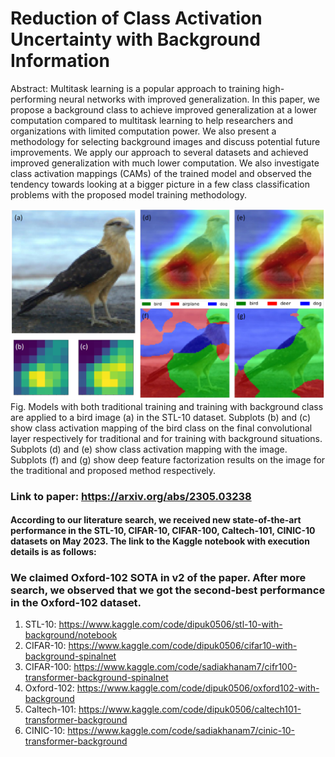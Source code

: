 # Reduction of Class Activation Uncertainty with Background Information

Abstract: Multitask learning is a popular approach to training high-performing neural networks with improved generalization. In this paper, we propose a background class to achieve improved generalization at a lower computation compared to multitask learning to help researchers and organizations with limited computation power. We also present a methodology for selecting background images and discuss potential future improvements. We apply our approach to several datasets and achieved improved generalization with much lower computation. We also investigate class activation mappings (CAMs) of the trained model and observed the tendency towards looking at a bigger picture in a few class classification problems with the proposed model training methodology.

<img src="https://github.com/dipuk0506/UQ/blob/main/CAM/CAM_bird_.png" width="700">
Fig. Models with both traditional training and training with background class are applied to a bird image (a) in the STL-10 dataset. Subplots (b) and (c) show class activation mapping of the bird class on the final convolutional layer respectively for traditional and for training with background situations. Subplots (d) and (e) show class activation mapping with the image. Subplots (f) and (g) show deep feature factorization results on the image for the traditional and proposed method respectively.

### Link to paper: https://arxiv.org/abs/2305.03238


#### According to our literature search, we received new state-of-the-art performance in the STL-10, CIFAR-10, CIFAR-100, Caltech-101, CINIC-10 datasets on May 2023. The link to the Kaggle notebook with execution details is as follows: 

### We claimed Oxford-102 SOTA in v2 of the paper. After more search, we observed that we got the second-best performance in the Oxford-102 dataset.  

1. STL-10: https://www.kaggle.com/code/dipuk0506/stl-10-with-background/notebook
2. CIFAR-10: https://www.kaggle.com/code/dipuk0506/cifar10-with-background-spinalnet
3. CIFAR-100: https://www.kaggle.com/code/sadiakhanam7/cifr100-transformer-background-spinalnet
4. Oxford-102: https://www.kaggle.com/code/dipuk0506/oxford102-with-background
5. Caltech-101: https://www.kaggle.com/code/dipuk0506/caltech101-transformer-background
6. CINIC-10: https://www.kaggle.com/code/sadiakhanam7/cinic-10-transformer-background

